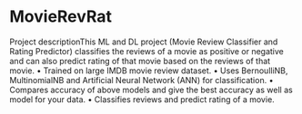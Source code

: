 # MovieRevRat
Project descriptionThis ML and DL project (Movie Review Classifier and Rating Predictor) classifies the reviews of a movie as positive or negative and can also predict rating of that movie based on the reviews of that movie.
• Trained on large IMDB movie review dataset.
• Uses BernoulliNB, MultinomialNB and Artificial Neural Network (ANN) for classification.
• Compares accuracy of above models and give the best accuracy as well as model for your data.
• Classifies reviews and predict rating of a movie.
